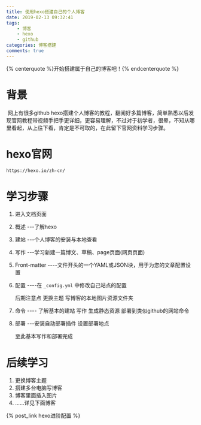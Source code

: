 ```yaml
---
title: 使用hexo搭建自己的个人博客
date: 2019-02-13 09:32:41
tags:
    - 博客
    - hexo
    - github
categories: 博客搭建
comments: true
---
```

{% centerquote %}开始搭建属于自己的博客吧！{% endcenterquote %}
<!-- more -->

# 背景

​	网上有很多github hexo搭建个人博客的教程，翻阅好多篇博客，简单熟悉以后发现官网教程带视频手把手更详细，更容易理解，不过对于初学者，很晕，不知从哪里看起，从上往下看，肯定是不可取的，在此留下官网资料学习步骤。

# hexo官网

```bash
https://hexo.io/zh-cn/
```

# 学习步骤

1. 进入文档页面

2. 概述    ---了解hexo

3. 建站    ---个人博客的安装与本地查看

4. 写作    ---学习新建一篇博文、草稿、page页面(网页页面)

5. Front-matter   ----文件开头的一个YAML或JSON块，用于为您的文章配置设置

6. 配置   ----在 `_config.yml` 中修改自己站点的配置

   后期注意点  更换主题  写博客的本地图片资源文件夹

7. 命令   ---- 了解基本的建站  写作  生成静态资源  部署到类似github的网站命令

8. 部署   ---安装自动部署插件  设置部署地点

   至此基本写作和部署完成

# 后续学习

1. 更换博客主题
2. 搭建多台电脑写博客
3. 博客里面插入图片
4. ......详见下面博客

{% post_link hexo进阶配置  %}
